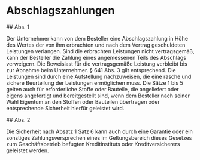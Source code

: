 # Abschlagszahlungen



\#\# Abs. 1

 Der Unternehmer kann von dem Besteller eine Abschlagszahlung in Höhe des Wertes der von ihm erbrachten und nach dem Vertrag geschuldeten Leistungen verlangen. Sind die erbrachten Leistungen nicht vertragsgemäß, kann der Besteller die Zahlung eines angemessenen Teils des Abschlags verweigern. Die Beweislast für die vertragsgemäße Leistung verbleibt bis zur Abnahme beim Unternehmer. § 641 Abs. 3 gilt entsprechend. Die Leistungen sind durch eine Aufstellung nachzuweisen, die eine rasche und sichere Beurteilung der Leistungen ermöglichen muss. Die Sätze 1 bis 5 gelten auch für erforderliche Stoffe oder Bauteile, die angeliefert oder eigens angefertigt und bereitgestellt sind, wenn dem Besteller nach seiner Wahl Eigentum an den Stoffen oder Bauteilen übertragen oder entsprechende Sicherheit hierfür geleistet wird.

\#\# Abs. 2

 Die Sicherheit nach Absatz 1 Satz 6 kann auch durch eine Garantie oder ein sonstiges Zahlungsversprechen eines im Geltungsbereich dieses Gesetzes zum Geschäftsbetrieb befugten Kreditinstituts oder Kreditversicherers geleistet werden. 

